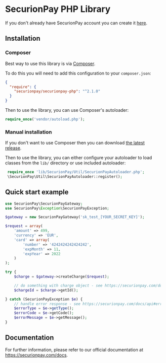 # SecurionPay PHP Library

If you don't already have SecurionPay account you can create it [here](https://securionpay.com/signup). 

## Installation 

### Composer

Best way to use this library is via [Composer](http://getcomposer.org/).

To do this you will need to add this configuration to your `composer.json`:

```json
{
  "require": {
    "securionpay/securionpay-php": "^2.1.0"
  }
}
```

Then to use the library, you can use Composer's autoloader:

```php
require_once('vendor/autoload.php');
```

### Manual installation

If you don't want to use Composer then you can download [the latest release](https://github.com/securionpay/securionpay-php/releases).

Then to use the library, you can either configure your autoloader to load classes from the `lib/` directory or use included autoloader:

```php
 require_once 'lib/SecurionPay/Util/SecurionPayAutoloader.php';
 \SecurionPay\Util\SecurionPayAutoloader::register();
```

## Quick start example

```php
use SecurionPay\SecurionPayGateway;
use SecurionPay\Exception\SecurionPayException;

$gateway = new SecurionPayGateway('sk_test_[YOUR_SECRET_KEY]');

$request = array(
    'amount' => 499,
    'currency' => 'EUR',
    'card' => array(
        'number' => '4242424242424242',
        'expMonth' => 11,
        'expYear' => 2022
    )
);

try {
    $charge = $gateway->createCharge($request);

    // do something with charge object - see https://securionpay.com/docs/api#charge-object
    $chargeId = $charge->getId();

} catch (SecurionPayException $e) {
    // handle error response - see https://securionpay.com/docs/api#error-object
    $errorType = $e->getType();
    $errorCode = $e->getCode();
    $errorMessage = $e->getMessage();
}
```

## Documentation

For further information, please refer to our official documentation at https://securionpay.com/docs.
